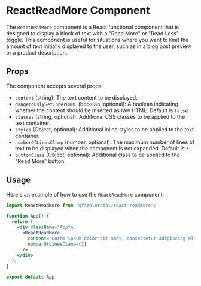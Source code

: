 # ReactReadMore Component

The `ReactReadMore` component is a React functional component that is designed to display a block of text with a "Read More" or "Read Less" toggle. This component is useful for situations where you want to limit the amount of text initially displayed to the user, such as in a blog post preview or a product description.

## Props

The component accepts several props:

- `content` (string): The text content to be displayed.
- `dangerouslySetInnerHTML` (boolean, optional): A boolean indicating whether the content should be inserted as raw HTML. Default is `false`.
- `classes` (string, optional): Additional CSS classes to be applied to the text container.
- `styles` (Object, optional): Additional inline styles to be applied to the text container.
- `numberOfLinesClamp` (number, optional): The maximum number of lines of text to be displayed when the component is not expanded. Default is `3`.
- `buttonClass` (Object, optional): Additional class to be applied to the "Read More" button.

## Usage

Here's an example of how to use the `ReactReadMore` component:

```jsx
import ReactReadMore from "@fazalerabbi/react-readmore";

function App() {
  return (
    <div className="App">
      <ReactReadMore
        content="Lorem ipsum dolor sit amet, consectetur adipiscing elit. Sed euismod ultrices massa, et feugiat ipsum consequat id. Donec lacinia risus ac neque ullamcorper, a finibus arcu pretium."
        numberOfLinesClamp={2}
      />
    </div>
  );
}

export default App;
```
